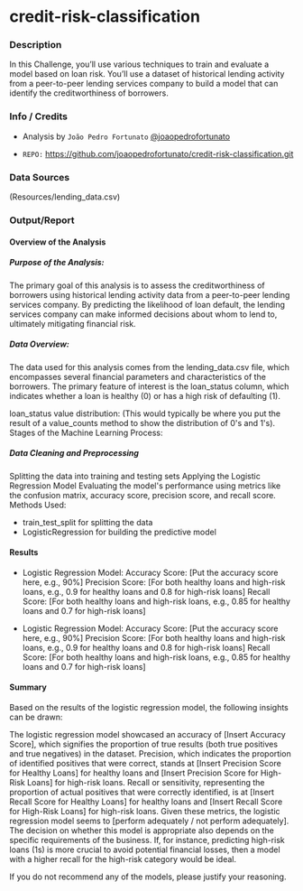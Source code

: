 # credit-risk-classification

### Description

In this Challenge, you’ll use various techniques to train and evaluate a model based on loan risk. You’ll use a dataset of historical lending activity from a peer-to-peer lending services company to build a model that can identify the creditworthiness of borrowers.

### Info / Credits

- Analysis by `João Pedro Fortunato` [@joaopedrofortunato](https://github.com/joaopedrofortunato)

- `REPO:` https://github.com/joaopedrofortunato/credit-risk-classification.git

### Data Sources

(Resources/lending_data.csv)

### Output/Report

#### Overview of the Analysis

##### Purpose of the Analysis:
The primary goal of this analysis is to assess the creditworthiness of borrowers using historical lending activity data from a peer-to-peer lending services company. By predicting the likelihood of loan default, the lending services company can make informed decisions about whom to lend to, ultimately mitigating financial risk.

##### Data Overview:
The data used for this analysis comes from the lending_data.csv file, which encompasses several financial parameters and characteristics of the borrowers. The primary feature of interest is the loan_status column, which indicates whether a loan is healthy (0) or has a high risk of defaulting (1).

loan_status value distribution: (This would typically be where you put the result of a value_counts method to show the distribution of 0's and 1's).
Stages of the Machine Learning Process:

##### Data Cleaning and Preprocessing
Splitting the data into training and testing sets
Applying the Logistic Regression Model
Evaluating the model's performance using metrics like the confusion matrix, accuracy score, precision score, and recall score.
Methods Used:

- train_test_split for splitting the data
- LogisticRegression for building the predictive model

#### Results

* Logistic Regression Model:
Accuracy Score: [Put the accuracy score here, e.g., 90%]
Precision Score: [For both healthy loans and high-risk loans, e.g., 0.9 for healthy loans and 0.8 for high-risk loans]
Recall Score: [For both healthy loans and high-risk loans, e.g., 0.85 for healthy loans and 0.7 for high-risk loans]

* Logistic Regression Model:
Accuracy Score: [Put the accuracy score here, e.g., 90%]
Precision Score: [For both healthy loans and high-risk loans, e.g., 0.9 for healthy loans and 0.8 for high-risk loans]
Recall Score: [For both healthy loans and high-risk loans, e.g., 0.85 for healthy loans and 0.7 for high-risk loans]

#### Summary

Based on the results of the logistic regression model, the following insights can be drawn:

The logistic regression model showcased an accuracy of [Insert Accuracy Score], which signifies the proportion of true results (both true positives and true negatives) in the dataset.
Precision, which indicates the proportion of identified positives that were correct, stands at [Insert Precision Score for Healthy Loans] for healthy loans and [Insert Precision Score for High-Risk Loans] for high-risk loans.
Recall or sensitivity, representing the proportion of actual positives that were correctly identified, is at [Insert Recall Score for Healthy Loans] for healthy loans and [Insert Recall Score for High-Risk Loans] for high-risk loans.
Given these metrics, the logistic regression model seems to [perform adequately / not perform adequately]. The decision on whether this model is appropriate also depends on the specific requirements of the business. If, for instance, predicting high-risk loans (1s) is more crucial to avoid potential financial losses, then a model with a higher recall for the high-risk category would be ideal.

If you do not recommend any of the models, please justify your reasoning.
